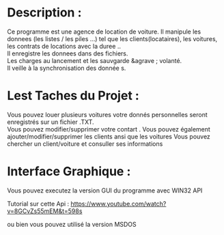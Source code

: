 
Description :
=============

Ce programme est une agence de location de voiture. Il manipule
les donnees (les listes / les piles ...) tel que les clients(locataires), les voitures, les contrats de locations avec la duree ..
<br />Il enregistre les donnees dans des fichiers.
<br />Les charges au lancement et les sauvgarde &agrave
; volant&eacute;.
<br />Il veille &agrave; la synchronisation des donn&eacute;e
s.

Lest Taches du Projet :
=============
Vous pouvez louer plusieurs voitures votre donnés personnelles seront enregistrés sur un fichier .TXT.</br>
Vous pouvez modifier/supprimer votre contart .
Vous pouvez également ajouter/modifier/supprimer les clients ansi que les voitures 
Vous pouvez chercher un client/voiture et consuller ses informations 


Interface Graphique :
=============

Vous pouvez executez la version GUI du programme avec WIN32 API 

Tutorial sur cette Api : https://www.youtube.com/watch?v=8GCvZs55mEM&t=598s

ou bien vous pouvez utilisé la version MSDOS


